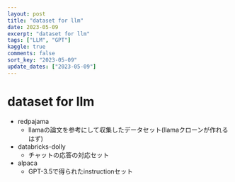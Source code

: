```yaml
---
layout: post
title: "dataset for llm"
date: 2023-05-09
excerpt: "dataset for llm"
tags: ["LLM", "GPT"]
kaggle: true
comments: false
sort_key: "2023-05-09"
update_dates: ["2023-05-09"]
---
```


# dataset for llm
 - redpajama
   - llamaの論文を参考にして収集したデータセット(llamaクローンが作れるはず)
 - databricks-dolly
   - チャットの応答の対応セット
 - alpaca
   - GPT-3.5で得られたinstructionセット


